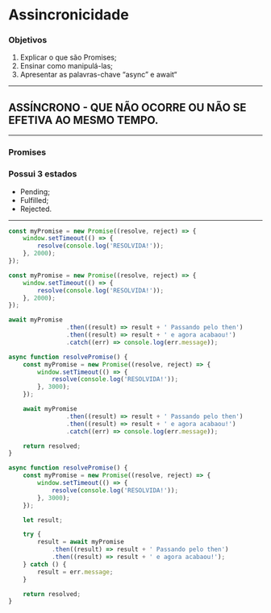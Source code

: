 # Assincronicidade

### Objetivos

1. Explicar o que são Promises;
2. Ensinar como manipulá-las;
3. Apresentar as palavras-chave “async” e await“

---

## ASSÍNCRONO - QUE NÃO OCORRE OU NÃO SE EFETIVA AO MESMO TEMPO.

---

### Promises

### Possui 3 estados

- Pending;
- Fulfilled;
- Rejected.

---

```jsx
const myPromise = new Promise((resolve, reject) => {
	window.setTimeout(() => {
		resolve(console.log('RESOLVIDA!'));
	}, 2000);
});
```

```jsx
const myPromise = new Promise((resolve, reject) => {
	window.setTimeout(() => {
		resolve(console.log('RESOLVIDA!'));
	}, 2000);
});

await myPromise
				.then((result) => result + ' Passando pelo then')
				.then((result) => result + ' e agora acabaou!')
				.catch((err) => console.log(err.message));
```

```jsx
async function resolvePromise() {
	const myPromise = new Promise((resolve, reject) => {
		window.setTimeout(() => {
			resolve(console.log('RESOLVIDA!'));
		}, 3000);
	});

	await myPromise
				.then((result) => result + ' Passando pelo then')
				.then((result) => result + ' e agora acabaou!')
				.catch((err) => console.log(err.message));

	return resolved;
}
```

```jsx
async function resolvePromise() {
	const myPromise = new Promise((resolve, reject) => {
		window.setTimeout(() => {
			resolve(console.log('RESOLVIDA!'));
		}, 3000);
	});

	let result;

	try {
		result = await myPromise
			.then((result) => result + ' Passando pelo then')
			.then((result) => result + ' e agora acabaou!');
	} catch () {
		result = err.message;
	}

	return resolved;
}
```